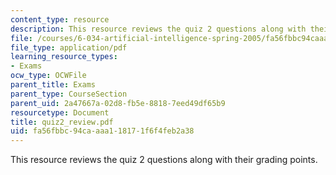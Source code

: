 ```yaml
---
content_type: resource
description: This resource reviews the quiz 2 questions along with their grading points.
file: /courses/6-034-artificial-intelligence-spring-2005/fa56fbbc94caaaa118171f6f4feb2a38_quiz2_review.pdf
file_type: application/pdf
learning_resource_types:
- Exams
ocw_type: OCWFile
parent_title: Exams
parent_type: CourseSection
parent_uid: 2a47667a-02d8-fb5e-8818-7eed49df65b9
resourcetype: Document
title: quiz2_review.pdf
uid: fa56fbbc-94ca-aaa1-1817-1f6f4feb2a38
---
```

This resource reviews the quiz 2 questions along with their grading points.

